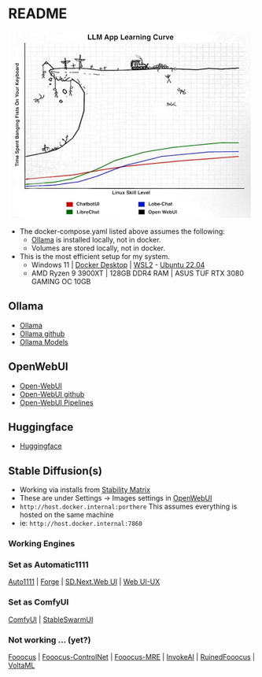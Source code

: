 # README
![alt text](https://github.com/pkeffect/AI/blob/main/images/llm.app.learning.curve.small.png "llm app learning curve")
* The docker-compose.yaml listed above assumes the following:
  *  [Ollama](https://ollama.com/) is installed locally, not in docker.
  * Volumes are stored locally, not in docker.
* This is the most efficient setup for my system.
  * Windows 11 | [Docker Desktop](https://www.docker.com/products/docker-desktop/) | [WSL2](https://learn.microsoft.com/en-us/windows/wsl/install) - [Ubuntu 22.04](https://ubuntu.com/)
  * AMD Ryzen 9 3900XT | 128GB DDR4 RAM | ASUS TUF RTX 3080 GAMING OC 10GB
  
## Ollama
* [Ollama](https://ollama.com/)
* [Ollama github](https://github.com/ollama/ollama)
* [Ollama Models](https://ollama.com/library?sort=newest)
## OpenWebUI 
* [Open-WebUI](https://openwebui.com/)
* [Open-WebUI github](https://github.com/open-webui/open-webui)
* [Open-WebUI Pipelines](https://github.com/open-webui/pipelines?tab=readme-ov-file)
## Huggingface
* [Huggingface](https://huggingface.co/)
## Stable Diffusion(s)
* Working via installs from [Stability Matrix](https://github.com/LykosAI/StabilityMatrix)
* These are under Settings -> Images settings in [OpenWebUI](https://openwebui.com/)
* ```http://host.docker.internal:porthere``` This assumes everything is hosted on the same machine
* ie: ```http://host.docker.internal:7860```
### Working Engines
### Set as Automatic1111
[Auto1111](https://github.com/AUTOMATIC1111/stable-diffusion-webui) | [Forge](https://github.com/lllyasviel/stable-diffusion-webui-forge) | [SD.Next.Web UI](https://github.com/vladmandic/automatic) | [Web UI-UX](https://github.com/anapnoe/stable-diffusion-webui-ux)
### Set as ComfyUI
[ComfyUI](https://github.com/comfyanonymous/ComfyUI) | [StableSwarmUI](https://github.com/Stability-AI/StableSwarmUI)
### Not working ... (yet?) 
[Fooocus](https://github.com/lllyasviel/Fooocus) | [Fooocus-ControlNet](https://github.com/fenneishi/Fooocus-ControlNet-SDXL) | [Fooocus-MRE](https://github.com/MoonRide303/Fooocus-MRE) | [InvokeAI](https://github.com/invoke-ai) | [RuinedFooocus](https://github.com/runew0lf/RuinedFooocus) | [VoltaML](https://github.com/VoltaML/voltaML-fast-stable-diffusion)
